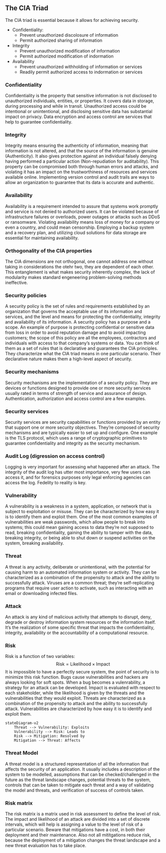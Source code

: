 ## The CIA Triad
 The CIA triad is essential because it allows for achieving security.

- Confidentiality:
	- Prevent unauthorized discolosure of information
	- Permit authorized sharing of information
- Integrity
	- Prevent unauthorized modification of information
	- Permit authorized modification of indormation
- Availability
	- Prevent unauthorized withholding of information or services
	- Readily permit authorized access to indormation or services
### Confidentiality 
Confidentiality is the property that sensitive information is not disclosed to unauthorized individuals, entities, or properties. It covers data in storage, during processing and while in transit. Unauthorized access could be intentional or unintentional, and disclosing sensitive data has substantial impact on privacy. Data encryption and access control are services that help to guarantee confidentiality. 
### Integrity 
Integrity means ensuring the authenticity of information, meaning that information is not altered, and that the source of the information is genuine (Authenticity). It also gives protection against an individual falsely denying having performed a particular action (Non-repudiation for auditability). This property can be compromised both through human errors and attacks, and violating it has an impact on the trustworthiness of resources and services available online. Implementing version control and audit trails are ways to allow an organization to guarantee that its data is accurate and authentic. 
### Availability
Availability is a requirement intended to assure that systems work promptly and service is not denied to authorized users. It can be violated because of infrastructure failures or overloads, power outages or attacks such as DDoS or ransomware. Violating availability means loss of money for a company or even a country, and could mean censorship. Employing a backup system and a recovery plan, and utilizing cloud solutions for data storage are essential for maintaining availability.
### Orthogonality of the CIA properties
The CIA dimensions are not orthogonal, one cannot address one without taking in considerations the otehr two, they are dependent of each other. This entanglement is what makes security inherently complex, the lack of modularity makes standard engeneering problem-solving methods ineffective.
### Security policies
A security policy is the set of rules and requirements established by an organization that governs the acceptable use of its information and services, and the level and means for protecting the confidentiality, integrity and availability of its information. A security policy has a purpose and a scope. An example of purpose is protecting confidential or sensitive data from loss in order to avoid reputation damage and to avoid impacting customers; the scope of this policy are all the employees, contractors and individuals with access to that company’s systems or data.
You can think of them as a set of rules that is declarative and guarantees the CIA principles. They characterize what the CIA triad means in one particular scenario. 
Their declarative nature makes them a high-level aspect of security.
### Security mechanisms
Security mechanisms are the implementation of a security policy. They are devices or functions designed to provide one or more security services usually rated in terms of strength of service and assurance of design. Authentication, authorization and access control are a few examples.
### Security services
Security services are security capabilities or functions provided by an entity that support one or more security objectives. They’re composed of security mechanisms and are typically easier to set up and configure. One example is the TLS protocol, which uses a range of cryptographic primitives to guarantee confidentiality and integrity as the security mechanism.
### Audit Log (digression on access control)
Logging is very important for assessing what happened after an attack.
The integrity of the audit log has utter most importance, very few users can access it, and for forensics purposes only legal enforcing agencies can access the log. Fedelity to reality is key.
### Vulnerability
A vulnerability is a weakness in a system, application, or network that is subject to exploitation or misuse. They can be characterized by how easy it is to identify them and exploit them. One of the most common examples of vulnerabilities are weak passwords, which allow people to break into systems; this could mean gaining access to data they’re not supposed to read, breaking confidentiality, gaining the ability to tamper with the data, breaking integrity, or being able to shut down or suspend activities on the system, breaking availability. 
### Threat
A threat is any activity, deliberate or unintentional, with the potential for causing harm to an automated information system or activity. They can be characterized as a combination of the propensity to attack and the ability to successfully attack. Viruses are a common threat; they’re self-replicating programs that require user action to activate, such as interacting with an email or downloading infected files. 
### Attack
An attack is any kind of malicious activity that attempts to disrupt, deny, degrade or destroy information system resources or the information itself. It’s the realization of some specific threat that impacts the confidentiality, integrity, availability or the accountability of a computational resource.
### Risk
Risk is a function of two variables:
$$
\text{Risk} = \text{Likelihood} \times \text{Impact}
$$
It is impossible to have a perfectly secure system, the point of security is to minimize this risk function.
Bugs cause vulnerabilities and hackers are always looking for soft spots. When a bug becomes a vulenrability, a strategy for an attack can be developed.
Impact is evaluated with respect to each stakeholder, while the likelihood is given by the threats and the vulnerabilities that they would exploit. Threats are characterized as a combination of the propensity to attack and the ability to successfully attack. Vulnerabilities are characterized by how easy it is to identify and exploit them.
```merm
stateDiagram-v2
    Threat --> Vulnerability: Exploits
    Vulnerability --> Risk: Leads to
    Risk --> Mitigation: Resolved by
    Mitigation --> Threat: Affects
```
### Threat Model
A threat model is a structured representation of all the information that affects the security of an application. It usually includes a description of the system to be modelled, assumptions that can be checked/challenged in the future as the threat landscape changes, potential threats to the system, controls that can be taken to mitigate each threat and a way of validating the model and threats, and verification of success of controls taken. 
### Risk matrix
The risk matrix is a matrix used in risk assessment to define the level of risk. The impact and likelihood of an attack are divided into a set of discrete intervals, which will help is assigning a value to the level of risk of a particular scenario. Beware that mitigations have a cost, in both their deployment and their maintenance. Also not all mititgations reduce risk, because the deployment of a mitigation changes the threat landscape and a new threat evaluation has to take place.
